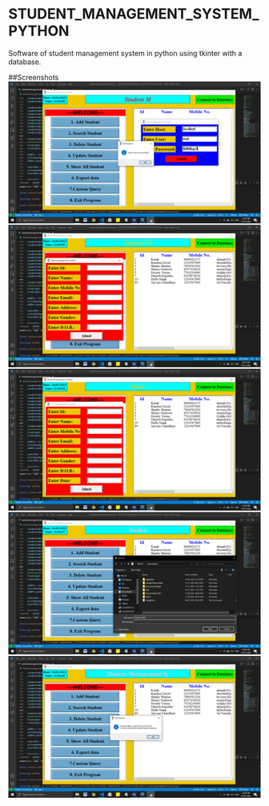 # STUDENT_MANAGEMENT_SYSTEM_PYTHON
Software of student management system in python using tkinter with a database.

##Screenshots
![](Screenshot%20(87).png)
![](Screenshot%20(89).png)
![](Screenshot%20(90).png)
![](Screenshot%20(91).png)
![](Screenshot%20(92).png)


